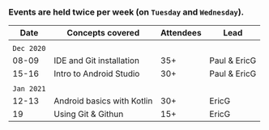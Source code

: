 ### Events are held twice per week (on `Tuesday` and `Wednesday`).

|     Date     |     Concepts covered      |    Attendees       |     Lead      |
|     ---      |           ---             |       ---          |     ---       |
|              |                           |                    |               |
|  `Dec 2020`  |                           |                    |               |
|    08-09     |IDE and Git installation   |       35+          |  Paul & EricG |
|    15-16     | Intro to Android Studio   |       30+          |  Paul & EricG |
|              |                           |                    |               |
| `Jan 2021`   |                           |                    |               |
|     12-13    |Android basics with Kotlin |        30+         |     EricG     |
|     19       |   Using Git & Githun      |        15+         |     EricG     |     
